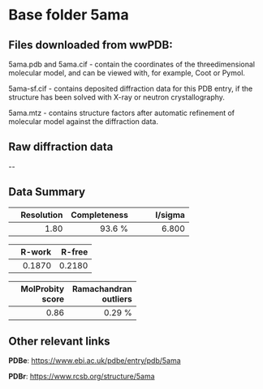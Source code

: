 # Base folder 5ama

## Files downloaded from wwPDB:

5ama.pdb and 5ama.cif - contain the coordinates of the threedimensional molecular model, and can be viewed with, for example, Coot or Pymol.

5ama-sf.cif - contains deposited diffraction data for this PDB entry, if the structure has been solved with X-ray or neutron crystallography.

5ama.mtz - contains structure factors after automatic refinement of molecular model against the diffraction data.

## Raw diffraction data

--<br> 

## Data Summary
|   | Resolution | Completeness| I/sigma |
|---|-------------:|----------------:|--------------:|
|   |1.80|93.6  %|<img width=50/>6.800|

|   | **R-work**| **R-free**   
|---|-------------:|----------------:|           
||0.1870|0.2180|

|   |**MolProbity<br>score**| **Ramachandran<br>outliers** 
|---|-------------:|----------------:|
||0.86|0.29 %|

## Other relevant links 
**PDBe**:  https://www.ebi.ac.uk/pdbe/entry/pdb/5ama
 
**PDBr**: https://www.rcsb.org/structure/5ama 

